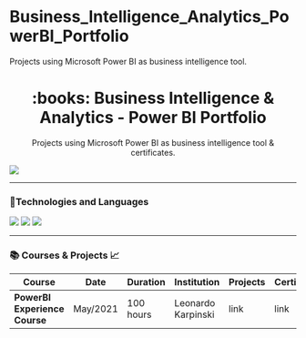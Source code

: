 # Business_Intelligence_Analytics_PowerBI_Portfolio
Projects using Microsoft Power BI as business intelligence tool.


<h1 align="center">
:books: Business Intelligence & Analytics - Power BI Portfolio
</h1>
<p align="center">
  Projects using Microsoft Power BI as business intelligence tool & certificates.
</p>
 

![](https://images.unsplash.com/photo-1501504905252-473c47e087f8?ixid=MXwxMjA3fDB8MHxwaG90by1wYWdlfHx8fGVufDB8fHw%3D&ixlib=rb-1.2.1&auto=format&fit=crop&w=1267&q=80)

--- 

### :pushpin:Technologies and Languages
<img src="https://img.shields.io/badge/PowerBI-F2C811?style=for-the-badge&logo=Power%20BI&logoColor=white<img" /> <img src="https://img.shields.io/badge/python%20-%2314354C.svg?&style=for-the-badge&logo=python&logoColor=white" /> <img src="https://img.shields.io/badge/mysql-%2300f.svg?&style=for-the-badge&logo=mysql&logoColor=white" /> 


---
### :books: Courses & Projects :chart_with_upwards_trend:

| Course  |  Date  | Duration | Institution | Projects | Certificate |
| ------------------- | ------------------- | ------------------- | ------------------- | ------------------- | ------------------- |
| **PowerBI Experience Course** |  May/2021 | 100 hours | Leonardo Karpinski | link | link |




